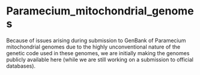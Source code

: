 # Paramecium_mitochondrial_genomes

Because of issues arising during submission to GenBank of Paramecium mitochondrial genomes due to the highly unconventional nature of the genetic code used in these genomes, we are initially making the genomes publicly available here (while we are still working on a submission to official databases). 
